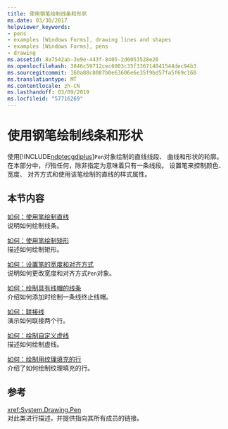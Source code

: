 ```yaml
---
title: 使用钢笔绘制线条和形状
ms.date: 03/30/2017
helpviewer_keywords:
- pens
- examples [Windows Forms], drawing lines and shapes
- examples [Windows Forms], pens
- drawing
ms.assetid: 8a7542ab-3e9e-443f-8405-2d6053528e20
ms.openlocfilehash: 3846c59712cec6003c35f336714041544dec94b3
ms.sourcegitcommit: 160a88c8087b0e63606e6e35f9bd57fa5f69c168
ms.translationtype: MT
ms.contentlocale: zh-CN
ms.lasthandoff: 03/09/2019
ms.locfileid: "57716269"
---
```

# <a name="using-a-pen-to-draw-lines-and-shapes"></a>使用钢笔绘制线条和形状
使用[!INCLUDE[ndptecgdiplus](../../../../includes/ndptecgdiplus-md.md)]`Pen`对象绘制的直线线段、 曲线和形状的轮廓。 在本部分中，*行*指任何，除非指定为意味着只有一条线段。 设置笔来控制颜色、 宽度、 对齐方式和使用该笔绘制的直线的样式属性。  
  
## <a name="in-this-section"></a>本节内容  
 [如何：使用笔绘制直线](how-to-use-a-pen-to-draw-lines.md)  
 说明如何绘制线条。  
  
 [如何：使用笔绘制矩形](how-to-use-a-pen-to-draw-rectangles.md)  
 描述如何绘制矩形。  
  
 [如何：设置笔的宽度和对齐方式](how-to-set-pen-width-and-alignment.md)  
 说明如何更改宽度和对齐方式`Pen`对象。  
  
 [如何：绘制具有线帽的线条](how-to-draw-a-line-with-line-caps.md)  
 介绍如何添加时绘制一条线终止线帽。  
  
 [如何：联接线](how-to-join-lines.md)  
 演示如何联接两个行。  
  
 [如何：绘制自定义虚线](how-to-draw-a-custom-dashed-line.md)  
 描述如何绘制虚线。  
  
 [如何：绘制用纹理填充的行](how-to-draw-a-line-filled-with-a-texture.md)  
 介绍了如何绘制纹理填充的行。  
  
## <a name="reference"></a>参考  
 <xref:System.Drawing.Pen>  
 对此类进行描述，并提供指向其所有成员的链接。
